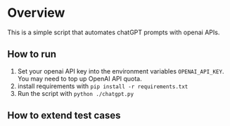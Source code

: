 # Overview
This is a simple script that automates chatGPT prompts with openai APIs.

## How to run
1. Set your openai API key into the environment variables `OPENAI_API_KEY`. You may need to top up OpenAI API quota.
2. install requirements with `pip install -r requirements.txt`
3. Run the script with `python ./chatgpt.py`

## How to extend test cases
